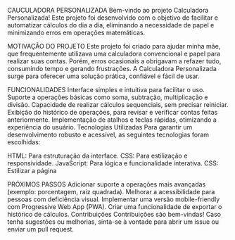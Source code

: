 CAUCULADORA PERSONALIZADA
Bem-vindo ao projeto Calculadora Personalizada! Este projeto foi desenvolvido com o objetivo de facilitar e automatizar cálculos do dia a dia, eliminando a necessidade de papel e minimizando erros em operações matemáticas.

MOTIVAÇÃO DO PROJETO
Este projeto foi criado para ajudar minha mãe, que frequentemente utilizava uma calculadora convencional e papel para realizar suas contas. Porém, erros ocasionais a obrigavam a refazer tudo, consumindo tempo e gerando frustrações. A Calculadora Personalizada surge para oferecer uma solução prática, confiável e fácil de usar.

FUNCIONALIDADES
Interface simples e intuitiva para facilitar o uso.
Suporte a operações básicas como soma, subtração, multiplicação e divisão.
Capacidade de realizar cálculos sequenciais, sem precisar reiniciar.
Exibição do histórico de operações, para revisar e verificar contas feitas anteriormente.
Implementação de atalhos e teclas rápidas, otimizando a experiência do usuário.
Tecnologias Utilizadas
Para garantir um desenvolvimento robusto e acessível, as seguintes tecnologias foram escolhidas:

HTML: Para estruturação da interface.
CSS: Para estilização e responsividade.
JavaScript: Para lógica e funcionalidade interativa.
CSS: Estilizar a página

PRÓXIMOS PASSOS
Adicionar suporte a operações mais avançadas (exemplo: porcentagem, raiz quadrada).
Melhorar a acessibilidade para pessoas com deficiência visual.
Implementar uma versão mobile-friendly com Progressive Web App (PWA).
Criar uma funcionalidade de exportar o histórico de cálculos.
Contribuições
Contribuições são bem-vindas! Caso tenha sugestões ou melhorias, sinta-se à vontade para abrir um issue ou enviar um pull request.
